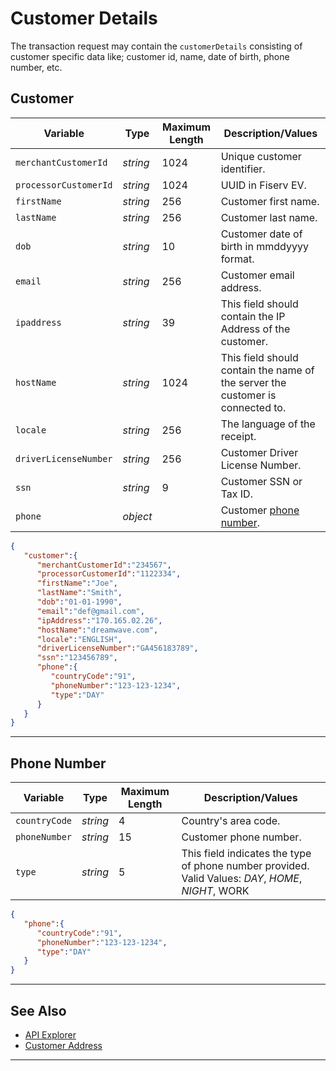 # Customer Details

The transaction request may contain the `customerDetails` consisting of customer specific data like; customer id, name, date of birth, phone number, etc.

## Customer

<!--
type: tab
title: customer
-->

| Variable | Type | Maximum Length | Description/Values |
| -------- | -- | ------------ | ------------------ |
| `merchantCustomerId` | *string* | 1024 | Unique customer identifier. |
| `processorCustomerId` | *string* | 1024 | UUID in Fiserv EV. |
| `firstName` | *string* | 256 | Customer first name. |
| `lastName` | *string* | 256 | Customer last name. |
| `dob` | *string* | 10 | Customer date of birth in mmddyyyy format. |
| `email` | *string* | 256 | Customer email address. |
| `ipaddress` | *string* | 39 | This field should contain the IP Address of the customer. |
| `hostName` | *string* | 1024 | This field should contain the name of the server the customer is connected to.|
| `locale` | *string* | 256 | The language of the receipt.|
| `driverLicenseNumber` | *string* | 256 | Customer Driver License Number.|
| `ssn` | *string* | 9 | Customer SSN or Tax ID.|
| `phone` | *object* |  | Customer [phone number](#phone-number).|


<!--
type: tab
title: JSON Example
-->

```json
{
   "customer":{
      "merchantCustomerId":"234567",
      "processorCustomerId":"1122334",
      "firstName":"Joe",
      "lastName":"Smith",
      "dob":"01-01-1990",
      "email":"def@gmail.com",
      "ipAddress":"170.165.02.26",
      "hostName":"dreamwave.com",
      "locale":"ENGLISH",
      "driverLicenseNumber":"GA456183789",
      "ssn":"123456789",
      "phone":{
         "countryCode":"91",
         "phoneNumber":"123-123-1234",
         "type":"DAY"
      }
   }
}
```

<!-- type: tab-end -->

---

## Phone Number

<!--
type: tab
title: phone
-->

| Variable | Type |Maximum Length | Description/Values |
| -------- | -- | ------------ | ------------------ |
| `countryCode` | *string* | 4 | Country's area code. |
| `phoneNumber` | *string* | 15 | Customer phone number. |
| `type` | *string* | 5 | This field indicates the type of phone number provided. Valid Values: *DAY*, *HOME*, *NIGHT*, WORK |

<!--
type: tab
title: JSON Example
-->

```json
{
   "phone":{
      "countryCode":"91",
      "phoneNumber":"123-123-1234",
      "type":"DAY"
   }
}
```

<!-- type: tab-end -->

---

## See Also

- [API Explorer](../api/?type=post&path=/payments/v1/charges)
- [Customer Address](?path=docs/Resources/Master-Data/Address.md)

---
